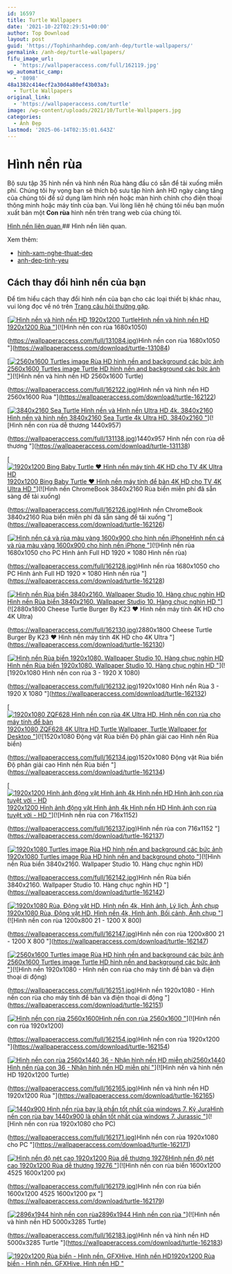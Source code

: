 ```yaml
---
id: 16597
title: Turtle Wallpapers
date: '2021-10-22T02:29:51+00:00'
author: Top Download
layout: post
guid: 'https://Tophinhanhdep.com/anh-dep/turtle-wallpapers/'
permalink: /anh-dep/turtle-wallpapers/
fifu_image_url:
  - 'https://wallpaperaccess.com/full/162119.jpg'
wp_automatic_camp:
  - '8098'
48a1382c414ecf2a30d4a80ef43b03a3:
  - Turtle Wallpapers
original_link:
  - 'https://wallpaperaccess.com/turtle'
image: /wp-content/uploads/2021/10/Turtle-Wallpapers.jpg
categories:
  - Ảnh Đẹp
lastmod: '2025-06-14T02:35:01.643Z'
---
```

# Hình nền rùa

Bộ sưu tập 35 hình nền và hình nền Rùa hàng đầu có sẵn để tải xuống miễn phí. Chúng tôi hy vọng bạn sẽ thích bộ sưu tập hình ảnh HD ngày càng tăng của chúng tôi để sử dụng làm hình nền hoặc màn hình chính cho điện thoại thông minh hoặc máy tính của bạn. Vui lòng liên hệ chúng tôi nếu bạn muốn xuất bản một **Con rùa** hình nền trên trang web của chúng tôi.

[Hình nền liên quan ](#related) ## Hình nền liên quan.

   
 Xem thêm:

   
- [hinh-xam-nghe-thuat-dep](https://tophinhanhdep.com/hinh-xam-dep/hinh-xam-nghe-thuat-dep/)
- [anh-dep-tinh-yeu](https://tophinhanhdep.com/anh-tinh-yeu/anh-dep-tinh-yeu/)

## Cách thay đổi hình nền của bạn

Để tìm hiểu cách thay đổi hình nền của bạn cho các loại thiết bị khác nhau, vui lòng đọc về nó trên [Trang câu hỏi thường gặp](https://tophinhanhdep.com/faq/).

  
[[![Hình nền và hình nền HD 1920x1200 Turtle](https://wallpaperaccess.com/full/162119.jpg)Hình nền và hình nền HD 1920x1200 Rùa "](https://wallpaperaccess.com/download/turtle-162119)](![Hình nền con rùa 1680x1050)

(https://wallpaperaccess.com/full/131084.jpg)Hình nền con rùa 1680x1050 "](https://wallpaperaccess.com/download/turtle-131084)

[[![2560x1600 Turtles image Rùa HD hình nền and background các bức ảnh](https://wallpaperaccess.com/full/162121.jpg)2560x1600 Turtles image Turtle HD hình nền and background các bức ảnh "](https://wallpaperaccess.com/download/turtle-162121)](![Hình nền và hình nền HD 2560x1600 Turtle)

(https://wallpaperaccess.com/full/162122.jpg)Hình nền và hình nền HD 2560x1600 Rùa "](https://wallpaperaccess.com/download/turtle-162122)

[[![3840x2160 Sea Turtle Hình nền và Hình nền Ultra HD 4k.  3840x2160](https://wallpaperaccess.com/full/162123.jpg)Hình nền và hình nền 3840x2160 Sea Turtle 4k Ultra HD. 3840x2160 "](https://wallpaperaccess.com/download/turtle-162123)](![Hình nền con rùa dễ thương 1440x957)

(https://wallpaperaccess.com/full/131138.jpg)1440x957 Hình nền con rùa dễ thương "](https://wallpaperaccess.com/download/turtle-131138)

[[![1920x1200 Bing Baby Turtle ❤ Hình nền máy tính 4K HD cho TV 4K Ultra HD](https://wallpaperaccess.com/full/162125.jpg)1920x1200 Bing Baby Turtle ❤ Hình nền máy tính để bàn 4K HD cho TV 4K Ultra HD "](https://wallpaperaccess.com/download/turtle-162125)](![Hình nền ChromeBook 3840x2160 Rùa biển miễn phí đã sẵn sàng để tải xuống)

(https://wallpaperaccess.com/full/162126.jpg)Hình nền ChromeBook 3840x2160 Rùa biển miễn phí đã sẵn sàng để tải xuống "](https://wallpaperaccess.com/download/turtle-162126)

[[![Hình nền cá và rùa màu vàng 1600x900 cho hình nền iPhone](https://wallpaperaccess.com/full/162127.jpg)Hình nền cá và rùa màu vàng 1600x900 cho hình nền iPhone "](https://wallpaperaccess.com/download/turtle-162127)](![Hình nền rùa 1680x1050 cho PC Hình ảnh Full HD 1920 × 1080 Hình nền rùa)

(https://wallpaperaccess.com/full/162128.jpg)Hình nền rùa 1680x1050 cho PC Hình ảnh Full HD 1920 × 1080 Hình nền rùa "](https://wallpaperaccess.com/download/turtle-162128)

[[![Hình nền Rùa biển 3840x2160.  Wallpaper Studio 10. Hàng chục nghìn HD](https://wallpaperaccess.com/full/162129.jpg)Hình nền Rùa biển 3840x2160. Wallpaper Studio 10. Hàng chục nghìn HD "](https://wallpaperaccess.com/download/turtle-162129)](![2880x1800 Cheese Turtle Burger By K23 ❤ Hình nền máy tính 4K HD cho 4K Ultra)

(https://wallpaperaccess.com/full/162130.jpg)2880x1800 Cheese Turtle Burger By K23 ❤ Hình nền máy tính 4K HD cho 4K Ultra "](https://wallpaperaccess.com/download/turtle-162130)

[[![Hình nền Rùa biển 1920x1080.  Wallpaper Studio 10. Hàng chục nghìn HD](https://wallpaperaccess.com/full/162131.jpg)Hình nền Rùa biển 1920x1080. Wallpaper Studio 10. Hàng chục nghìn HD "](https://wallpaperaccess.com/download/turtle-162131)](![1920x1080 Hình nền con rùa 3 - 1920 X 1080)

(https://wallpaperaccess.com/full/162132.jpg)1920x1080 Hình nền Rùa 3 - 1920 X 1080 "](https://wallpaperaccess.com/download/turtle-162132)

[[![1920x1080 ZQF628 Hình nền con rùa 4K Ultra HD, Hình nền con rùa cho máy tính để bàn](https://wallpaperaccess.com/full/162133.jpg)1920x1080 ZQF628 4K Ultra HD Turtle Wallpaper, Turtle Wallpaper for Desktop "](https://wallpaperaccess.com/download/turtle-162133)](![1520x1080 Động vật Rùa biển Độ phân giải cao Hình nền Rùa biển)

(https://wallpaperaccess.com/full/162134.jpg)1520x1080 Động vật Rùa biển Độ phân giải cao Hình nền Rùa biển "](https://wallpaperaccess.com/download/turtle-162134)

[[![1920x1200 Hình ảnh động vật Hình ảnh 4k Hình nền HD Hình ảnh con rùa tuyệt vời - HD](https://wallpaperaccess.com/full/162136.jpg)1920x1200 Hình ảnh động vật Hình ảnh 4k Hình nền HD Hình ảnh con rùa tuyệt vời - HD "](https://wallpaperaccess.com/download/turtle-162136)](![Hình nền rùa con 716x1152)

(https://wallpaperaccess.com/full/162137.jpg)Hình nền rùa con 716x1152 "](https://wallpaperaccess.com/download/turtle-162137)

[[![1920x1080 Turtles image Rùa HD hình nền and background các bức ảnh](https://wallpaperaccess.com/full/162140.jpg)1920x1080 Turtles image Rùa HD hình nền and background photo "](https://wallpaperaccess.com/download/turtle-162140)](![Hình nền Rùa biển 3840x2160.  Wallpaper Studio 10. Hàng chục nghìn HD)

(https://wallpaperaccess.com/full/162142.jpg)Hình nền Rùa biển 3840x2160. Wallpaper Studio 10. Hàng chục nghìn HD "](https://wallpaperaccess.com/download/turtle-162142)

[[![1920x1080 Rùa, Động vật HD, Hình nền 4k, Hình ảnh, Lý lịch, Ảnh chụp](https://wallpaperaccess.com/full/162146.jpg)1920x1080 Rùa, Động vật HD, Hình nền 4k, Hình ảnh, Bối cảnh, Ảnh chụp "](https://wallpaperaccess.com/download/turtle-162146)](![Hình nền con rùa 1200x800 21 - 1200 X 800)

(https://wallpaperaccess.com/full/162147.jpg)Hình nền con rùa 1200x800 21 - 1200 X 800 "](https://wallpaperaccess.com/download/turtle-162147)

[[![2560x1600 Turtles image Rùa HD hình nền and background các bức ảnh](https://wallpaperaccess.com/full/162148.jpg)2560x1600 Turtles image Turtle HD hình nền and background các bức ảnh "](https://wallpaperaccess.com/download/turtle-162148)](![Hình nền 1920x1080 - Hình nền con rùa cho máy tính để bàn và điện thoại di động)

(https://wallpaperaccess.com/full/162151.jpg)Hình nền 1920x1080 - Hình nền con rùa cho máy tính để bàn và điện thoại di động "](https://wallpaperaccess.com/download/turtle-162151)

[[![Hình nền con rùa 2560x1600](https://wallpaperaccess.com/full/162152.jpg)Hình nền con rùa 2560x1600 "](https://wallpaperaccess.com/download/turtle-162152)](![Hình nền con rùa 1920x1200)

(https://wallpaperaccess.com/full/162154.jpg)Hình nền con rùa 1920x1200 "](https://wallpaperaccess.com/download/turtle-162154)

[[![Hình nền con rùa 2560x1440 36 - Nhận hình nền HD miễn phí](https://wallpaperaccess.com/full/162164.jpg)2560x1440 Hình nền rùa con 36 - Nhận hình nền HD miễn phí "](https://wallpaperaccess.com/download/turtle-162164)](![Hình nền và hình nền HD 1920x1200 Turtle)

(https://wallpaperaccess.com/full/162165.jpg)Hình nền và hình nền HD 1920x1200 Rùa "](https://wallpaperaccess.com/download/turtle-162165)

[[![1440x900 Hình nền rùa bay là phần tốt nhất của windows 7. Kỷ Jura](https://wallpaperaccess.com/full/162166.jpg)Hình nền con rùa bay 1440x900 là phần tốt nhất của windows 7. Jurassic "](https://wallpaperaccess.com/download/turtle-162166)](![Hình nền con rùa 1920x1080 cho PC)

(https://wallpaperaccess.com/full/162171.jpg)Hình nền con rùa 1920x1080 cho PC "](https://wallpaperaccess.com/download/turtle-162171)

[[![Hình nền độ nét cao 1920x1200 Rùa dễ thương 19276](https://wallpaperaccess.com/full/131120.jpg)Hình nền độ nét cao 1920x1200 Rùa dễ thương 19276 "](https://wallpaperaccess.com/download/turtle-131120)](![Hình nền con rùa biển 1600x1200 4525 1600x1200 px)

(https://wallpaperaccess.com/full/162179.jpg)Hình nền con rùa biển 1600x1200 4525 1600x1200 px "](https://wallpaperaccess.com/download/turtle-162179)

[[![2896x1944 hình nền con rùa](https://wallpaperaccess.com/full/162181.jpg)2896x1944 Hình nền con rùa "](https://wallpaperaccess.com/download/turtle-162181)](![Hình nền và hình nền HD 5000x3285 Turtle)

(https://wallpaperaccess.com/full/162183.jpg)Hình nền và hình nền HD 5000x3285 Turtle "](https://wallpaperaccess.com/download/turtle-162183)

[![1920x1200 Rùa biển - Hình nền.  GFXHive.  Hình nền HD](https://wallpaperaccess.com/full/162184.jpg)1920x1200 Rùa biển - Hình nền. GFXHive. Hình nền HD "](https://wallpaperaccess.com/download/turtle-162184)

